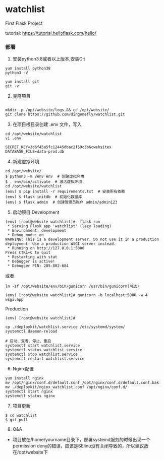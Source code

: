 # watchlist
First Flask Project

tutorial: https://tutorial.helloflask.com/hello/

### 部署

1. 安装python3.8或者以上版本,安装Git
```commandline
yum install python38
python3 -V

yum install git
git -v
```
2. 克隆项目
```commandline

mkdir -p /opt/website/logs && cd /opt/website/
git clone https://github.com/dingonefly/watchlist.git
```

3. 在项目根目录创建 .env 文件，写入
```commandline
cd /opt/website/watchlist
vi .env

SECRET_KEY=3d6f45a5fc12445dbac2f59c3b6cwebsitex  
DATABASE_FILE=data-prod.db
```

4. 新建虚拟环境
```commandline
cd /opt/website/
$ python3 -m venv env  # 创建虚拟环境
$ . env/bin/activate  # 激活虚拟环境
cd /opt/website/watchlist
(env) $ pip install -r requirements.txt  # 安装所有依赖
(env) $ flask initdb  # 初始化数据库
(env) $ flask admin  # 创建管理员账户 admin/admin123
```

5. 启动项目
Development
```commandline
(env) [root@website watchlist]#  flask run
 * Serving Flask app 'watchlist' (lazy loading)
 * Environment: development
 * Debug mode: on
WARNING: This is a development server. Do not use it in a production deployment. Use a production WSGI server instead.
 * Running on http://127.0.0.1:5000
Press CTRL+C to quit
 * Restarting with stat
 * Debugger is active!
 * Debugger PIN: 205-802-684
```
或者
```commandline
ln -sf /opt/website/env/bin/gunicorn /usr/bin/gunicorn(可选)

(env) [root@website watchlist]# gunicorn -b localhost:5000 -w 4 wsgi:app
```

Production
```commandline
(env) [root@website watchlist]#

cp ./deploykit/watchlist.service /etc/systemd/system/
systemctl daemon-reload

# 启动、查看、停止、重启
systemctl start watchlist.service
systemctl status watchlist.service
systemctl stop watchlist.service
systemctl restart watchlist.service
```
6. Nginx配置
```commandline
yum install nginx
mv /opt/nginx/conf.d/default.conf /opt/nginx/conf.d/default.conf.bak
mv ./deploykit/nginx_watchlist.conf /opt/nginx/conf.d/
systemctl start nginx
systemctl status nginx
```
7. 项目更新
```commandline
$ cd watchlist
$ git pull
```

8. Q&A
- 项目放在/home/yourname目录下，部署systemd服务的时候出现一个permission deny的错误，应该是SElinu没有关闭导致的，所以建议放在/opt/website下